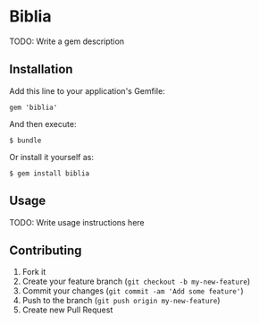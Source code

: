 # Biblia

TODO: Write a gem description

## Installation

Add this line to your application's Gemfile:

    gem 'biblia'

And then execute:

    $ bundle

Or install it yourself as:

    $ gem install biblia

## Usage

TODO: Write usage instructions here

## Contributing

1. Fork it
2. Create your feature branch (`git checkout -b my-new-feature`)
3. Commit your changes (`git commit -am 'Add some feature'`)
4. Push to the branch (`git push origin my-new-feature`)
5. Create new Pull Request
